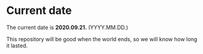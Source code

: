# Current date

The current date is **2020.09.21.** (YYYY.MM.DD.)

This repository will be good when the world ends, so we will know how long it lasted.